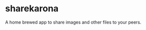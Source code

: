 # sharekarona

A home brewed app to share images and other files to your peers. <Works Without Internet>

